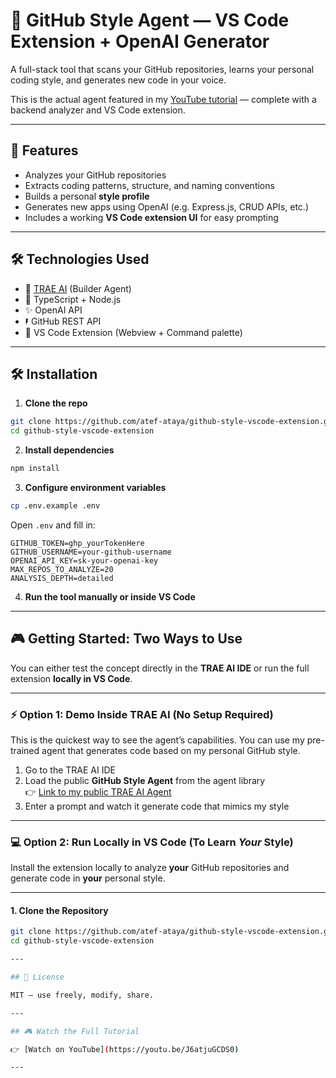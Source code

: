 # 🧠 GitHub Style Agent — VS Code Extension + OpenAI Generator

A full-stack tool that scans your GitHub repositories, learns your personal coding style, and generates new code in your voice.

This is the actual agent featured in my [YouTube tutorial](https://youtu.be/J6atjuGCDS0) — complete with a backend analyzer and VS Code extension.

---

## 🚀 Features

* Analyzes your GitHub repositories
* Extracts coding patterns, structure, and naming conventions
* Builds a personal **style profile**
* Generates new apps using OpenAI (e.g. Express.js, CRUD APIs, etc.)
* Includes a working **VS Code extension UI** for easy prompting

---

## 🛠️ Technologies Used

* 🧠 [TRAE AI](https://trae.ai/) (Builder Agent)
* 🔆 TypeScript + Node.js
* ✨ OpenAI API
* 🖡️ GitHub REST API
* 🧹 VS Code Extension (Webview + Command palette)

---

## 🛠️ Installation

1. **Clone the repo**

```bash
git clone https://github.com/atef-ataya/github-style-vscode-extension.git
cd github-style-vscode-extension
```

2. **Install dependencies**

```bash
npm install
```

3. **Configure environment variables**

```bash
cp .env.example .env
```

Open `.env` and fill in:

```env
GITHUB_TOKEN=ghp_yourTokenHere
GITHUB_USERNAME=your-github-username
OPENAI_API_KEY=sk-your-openai-key
MAX_REPOS_TO_ANALYZE=20
ANALYSIS_DEPTH=detailed
```

4. **Run the tool manually or inside VS Code**

---
## 🎮 Getting Started: Two Ways to Use

You can either test the concept directly in the **TRAE AI IDE** or run the full extension **locally in VS Code**.

---

### ⚡ Option 1: Demo Inside TRAE AI (No Setup Required)

This is the quickest way to see the agent’s capabilities. You can use my pre-trained agent that generates code based on my personal GitHub style.

1. Go to the TRAE AI IDE
2. Load the public **GitHub Style Agent** from the agent library  
   👉 [Link to my public TRAE AI Agent](https://github.com/atef-ataya/github-style-vscode-extension.git)
3. Enter a prompt and watch it generate code that mimics my style

---

### 💻 Option 2: Run Locally in VS Code (To Learn *Your* Style)

Install the extension locally to analyze **your** GitHub repositories and generate code in **your** personal style.

---

#### 1. Clone the Repository

```bash
git clone https://github.com/atef-ataya/github-style-vscode-extension.git
cd github-style-vscode-extension

---

## 🧪 License

MIT — use freely, modify, share.

---

## 🎮 Watch the Full Tutorial

👉 [Watch on YouTube](https://youtu.be/J6atjuGCDS0)

---
